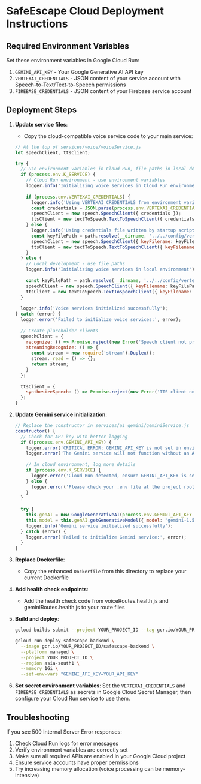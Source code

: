 # SafeEscape Cloud Deployment Instructions

## Required Environment Variables

Set these environment variables in Google Cloud Run:

1. `GEMINI_API_KEY` - Your Google Generative AI API key
2. `VERTEXAI_CREDENTIALS` - JSON content of your service account with Speech-to-Text/Text-to-Speech permissions
3. `FIREBASE_CREDENTIALS` - JSON content of your Firebase service account

## Deployment Steps

1. **Update service files**:
   - Copy the cloud-compatible voice service code to your main service:
   ```javascript
   // At the top of services/voice/voiceService.js
   let speechClient, ttsClient;
   
   try {
     // Use environment variables in Cloud Run, file paths in local development
     if (process.env.K_SERVICE) {
       // Cloud Run environment - use environment variables
       logger.info('Initializing voice services in Cloud Run environment');
       
       if (process.env.VERTEXAI_CREDENTIALS) {
         logger.info('Using VERTEXAI_CREDENTIALS from environment variable');
         const credentials = JSON.parse(process.env.VERTEXAI_CREDENTIALS);
         speechClient = new speech.SpeechClient({ credentials });
         ttsClient = new textToSpeech.TextToSpeechClient({ credentials });
       } else {
         logger.info('Using credentials file written by startup script');
         const keyFilePath = path.resolve(__dirname, '../../config/vertexai-service-Account.json');
         speechClient = new speech.SpeechClient({ keyFilename: keyFilePath });
         ttsClient = new textToSpeech.TextToSpeechClient({ keyFilename: keyFilePath });
       }
     } else {
       // Local development - use file paths
       logger.info('Initializing voice services in local environment');
       
       const keyFilePath = path.resolve(__dirname, '../../config/vertexai-service-Account.json');
       speechClient = new speech.SpeechClient({ keyFilename: keyFilePath });
       ttsClient = new textToSpeech.TextToSpeechClient({ keyFilename: keyFilePath });
     }
     
     logger.info('Voice services initialized successfully');
   } catch (error) {
     logger.error('Failed to initialize voice services:', error);
     
     // Create placeholder clients
     speechClient = {
       recognize: () => Promise.reject(new Error('Speech client not properly initialized')),
       streamingRecognize: () => {
         const stream = new require('stream').Duplex();
         stream._read = () => {};
         return stream;
       }
     };
     
     ttsClient = {
       synthesizeSpeech: () => Promise.reject(new Error('TTS client not properly initialized'))
     };
   }
   ```

2. **Update Gemini service initialization**:
   ```javascript
   // Replace the constructor in services/ai gemini/geminiService.js
   constructor() {
     // Check for API key with better logging
     if (!process.env.GEMINI_API_KEY) {
       logger.error('CRITICAL ERROR: GEMINI_API_KEY is not set in environment variables');
       logger.error('The Gemini service will not function without an API key');
       
       // In cloud environment, log more details
       if (process.env.K_SERVICE) {
         logger.error('Cloud Run detected, ensure GEMINI_API_KEY is set in environment variables');
       } else {
         logger.error('Please check your .env file at the project root');
       }
     }
     
     try {
       this.genAI = new GoogleGenerativeAI(process.env.GEMINI_API_KEY || "MISSING_API_KEY");
       this.model = this.genAI.getGenerativeModel({ model: "gemini-1.5-flash" });
       logger.info('Gemini service initialized successfully');
     } catch (error) {
       logger.error('Failed to initialize Gemini service:', error);
     }
   }
   ```

3. **Replace Dockerfile**:
   - Copy the enhanced `Dockerfile` from this directory to replace your current Dockerfile

4. **Add health check endpoints**:
   - Add the health check code from voiceRoutes.health.js and geminiRoutes.health.js to your route files

5. **Build and deploy**:
   ```bash
   gcloud builds submit --project YOUR_PROJECT_ID --tag gcr.io/YOUR_PROJECT_ID/safescape-backend
   
   gcloud run deploy safescape-backend \
     --image gcr.io/YOUR_PROJECT_ID/safescape-backend \
     --platform managed \
     --project YOUR_PROJECT_ID \
     --region asia-south1 \
     --memory 1Gi \
     --set-env-vars "GEMINI_API_KEY=YOUR_API_KEY"
   ```

6. **Set secret environment variables**:
   Set the `VERTEXAI_CREDENTIALS` and `FIREBASE_CREDENTIALS` as secrets in Google Cloud Secret Manager, then configure your Cloud Run service to use them.

## Troubleshooting

If you see 500 Internal Server Error responses:

1. Check Cloud Run logs for error messages
2. Verify environment variables are correctly set
3. Make sure all required APIs are enabled in your Google Cloud project
4. Ensure service accounts have proper permissions
5. Try increasing memory allocation (voice processing can be memory-intensive)
